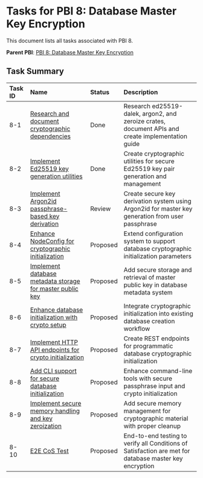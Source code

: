 # Tasks for PBI 8: Database Master Key Encryption

This document lists all tasks associated with PBI 8.

**Parent PBI**: [PBI 8: Database Master Key Encryption](./prd.md)

## Task Summary

| Task ID | Name | Status | Description |
| :------ | :--- | :----- | :---------- |
| 8-1 | [Research and document cryptographic dependencies](./8-1.md) | Done | Research ed25519-dalek, argon2, and zeroize crates, document APIs and create implementation guide |
| 8-2 | [Implement Ed25519 key generation utilities](./8-2.md) | Done | Create cryptographic utilities for secure Ed25519 key pair generation and management |
| 8-3 | [Implement Argon2id passphrase-based key derivation](./8-3.md) | Review | Create secure key derivation system using Argon2id for master key generation from user passphrase |
| 8-4 | [Enhance NodeConfig for cryptographic initialization](./8-4.md) | Proposed | Extend configuration system to support database cryptographic initialization parameters |
| 8-5 | [Implement database metadata storage for master public key](./8-5.md) | Proposed | Add secure storage and retrieval of master public key in database metadata system |
| 8-6 | [Enhance database initialization with crypto setup](./8-6.md) | Proposed | Integrate cryptographic initialization into existing database creation workflow |
| 8-7 | [Implement HTTP API endpoints for crypto initialization](./8-7.md) | Proposed | Create REST endpoints for programmatic database cryptographic initialization |
| 8-8 | [Add CLI support for secure database initialization](./8-8.md) | Proposed | Enhance command-line tools with secure passphrase input and crypto initialization |
| 8-9 | [Implement secure memory handling and key zeroization](./8-9.md) | Proposed | Add secure memory management for cryptographic material with proper cleanup |
| 8-10 | [E2E CoS Test](./8-10.md) | Proposed | End-to-end testing to verify all Conditions of Satisfaction are met for database master key encryption | 
